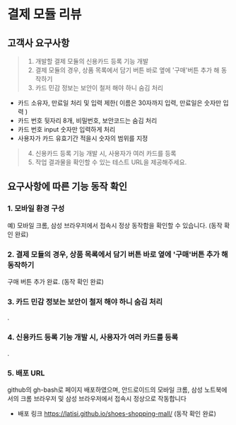 # 결제 모듈 리뷰

## 고객사 요구사항
>1. 개발할 결제 모듈의 신용카드 등록 기능 개발
>2. 결제 모듈의 경우, 상품 목록에서 담기 버튼 바로 옆에 '구매'버튼 추가 해 동작하기
>3. 카드 민감 정보는 보안이 철저 해야 하니 숨김 처리
  - 카드 소유자, 만료일 처리 및 입력 제한( 이름은 30자까지 입력, 만료일은 숫자만 입력 )
  - 카드 번호 뒷자리 8개, 비밀번호, 보안코드는 숨김 처리
  - 카드 번호 input 숫자만 입력하게 처리
  - 사용자가 카드 유효기간 적을시 숫자의 범위를 지정
>4. 신용카드 등록 기능 개발 시, 사용자가 여러 카드를 등록
>5. 작업 결과물을 확인할 수 있는 테스트 URL을 제공해주세요.

## 요구사항에 따른 기능 동작 확인

### 1. 모바일 환경 구성
예) 모바일 크롬, 삼성 브라우저에서 접속시 정상 동작함을 확인할 수 있습니다. 
(동작 확인 완료)

### 2. 결제 모듈의 경우, 상품 목록에서 담기 버튼 바로 옆에 '구매'버튼 추가 해 동작하기
구매 버튼 추가 완료.
(동작 확인 완료)

### 3. 카드 민감 정보는 보안이 철저 해야 하니 숨김 처리
.

### 4. 신용카드 등록 기능 개발 시, 사용자가 여러 카드를 등록
.

### 5. 배포 URL
github의 gh-bash로 페이지 배포하였으며,
안드로이드의 모바일 크롬, 삼성 노트북에서의 크롬 브라우저 및 삼성 브라우저에서 접속시 정상으로 작동합니다

- 배포 링크
<a>https://latisi.github.io/shoes-shopping-mall/</a>
(동작 확인 완료)


